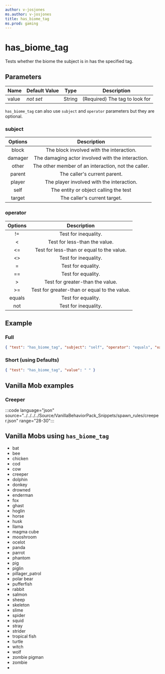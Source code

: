 ```yaml
---
author: v-josjones
ms.author: v-josjones
title: has_biome_tag
ms.prod: gaming
---
```


# has_biome_tag

Tests whether the biome the subject is in has the specified tag.

## Parameters

|Name |Default Value  |Type  |Description  |
|---------|---------|---------|---------|
|value |*not set* |String | (Required) The tag to look for |

`has_biome_tag` can also use `subject` and `operator` parameters but they are optional.

### subject

| Options| Description |
|:-----------:|:-----------:|
| block| The block involved with the interaction. |
| damager| The damaging actor involved with the interaction. |
| other| The other member of an interaction, not the caller. |
| parent| The caller's current parent. |
| player| The player involved with the interaction. |
| self| The entity or object calling the test |
| target| The caller's current target. |

### operator

| Options| Description |
|:-----------:|:-----------:|
| !=| Test for inequality. |
| <| Test for less-than the value. |
| <=| Test for less-than or equal to the value. |
| <>| Test for inequality. |
| =| Test for equality. |
| ==| Test for equality. |
| >| Test for greater-than the value. |
| >=| Test for greater-than or equal to the value. |
| equals| Test for equality. |
| not| Test for inequality. |

## Example

### Full

```json
{ "test": "has_biome_tag", "subject": "self", "operator": "equals", "value": " " }
```

### Short (using Defaults)

```json
{ "test": "has_biome_tag", "value": " " }
```

## Vanilla Mob examples

### Creeper

:::code language="json" source="../../../../Source/VanillaBehaviorPack_Snippets/spawn_rules/creeper.json" range="28-30":::

## Vanilla Mobs using `has_biome_tag`

- bat
- bee
- chicken
- cod
- cow
- creeper
- dolphin
- donkey
- drowned
- enderman
- fox
- ghast
- hoglin
- horse
- husk
- llama
- magma cube
- mooshroom
- ocelot
- panda
- parrot
- phantom
- pig
- piglin
- pillager_patrol
- polar bear
- pufferfish
- rabbit
- salmon
- sheep
- skeleton
- slime
- spider
- squid
- stray
- strider
- tropical fish
- turtle
- witch
- wolf
- zombie pigman
- zombie
- 